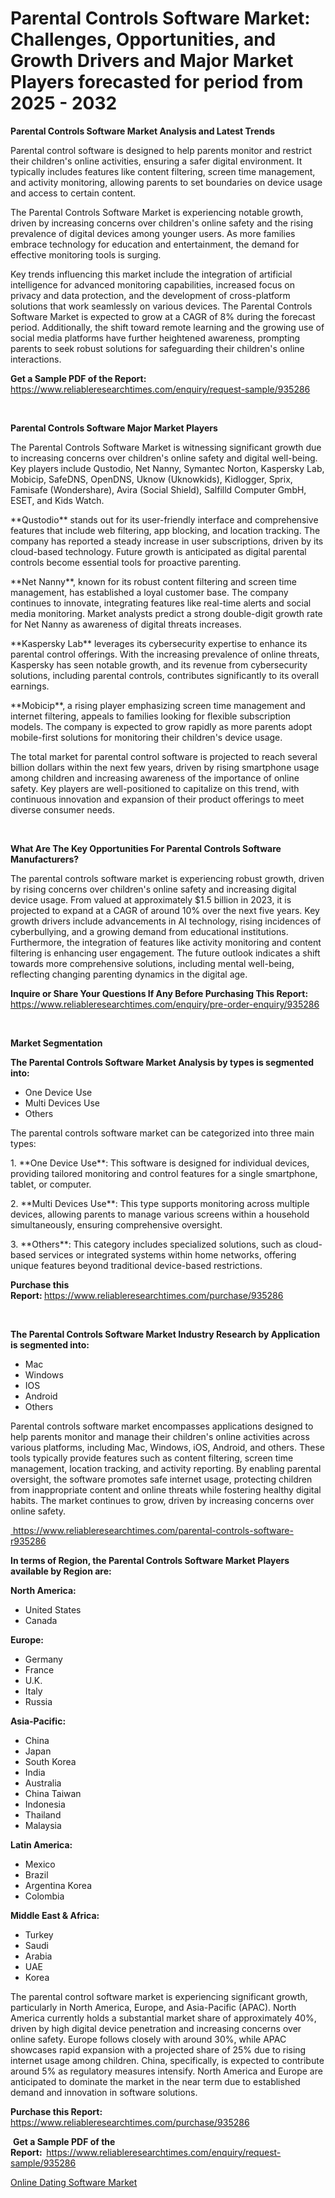 <p><h1>Parental Controls Software Market: Challenges, Opportunities, and Growth Drivers and Major Market Players forecasted for period from 2025 - 2032</h1></p><p><strong>Parental Controls Software Market Analysis and Latest Trends</strong></p>
<p><p>Parental control software is designed to help parents monitor and restrict their children's online activities, ensuring a safer digital environment. It typically includes features like content filtering, screen time management, and activity monitoring, allowing parents to set boundaries on device usage and access to certain content. </p><p>The Parental Controls Software Market is experiencing notable growth, driven by increasing concerns over children's online safety and the rising prevalence of digital devices among younger users. As more families embrace technology for education and entertainment, the demand for effective monitoring tools is surging. </p><p>Key trends influencing this market include the integration of artificial intelligence for advanced monitoring capabilities, increased focus on privacy and data protection, and the development of cross-platform solutions that work seamlessly on various devices. The Parental Controls Software Market is expected to grow at a CAGR of 8% during the forecast period. Additionally, the shift toward remote learning and the growing use of social media platforms have further heightened awareness, prompting parents to seek robust solutions for safeguarding their children's online interactions.</p></p>
<p><strong>Get a Sample PDF of the Report:&nbsp;</strong> <a href="https://www.reliableresearchtimes.com/enquiry/request-sample/935286?utm_campaign=2638&utm_medium=2&utm_source=Github&utm_content=ia&utm_term=07032025&utm_id=parental-controls-software">https://www.reliableresearchtimes.com/enquiry/request-sample/935286</a></p>
<p>&nbsp;</p>
<p><strong>Parental Controls Software Major Market Players</strong></p>
<p><p>The Parental Controls Software Market is witnessing significant growth due to increasing concerns over children's online safety and digital well-being. Key players include Qustodio, Net Nanny, Symantec Norton, Kaspersky Lab, Mobicip, SafeDNS, OpenDNS, Uknow (Uknowkids), Kidlogger, Sprix, Famisafe (Wondershare), Avira (Social Shield), Salfilld Computer GmbH, ESET, and Kids Watch.</p><p>**Qustodio** stands out for its user-friendly interface and comprehensive features that include web filtering, app blocking, and location tracking. The company has reported a steady increase in user subscriptions, driven by its cloud-based technology. Future growth is anticipated as digital parental controls become essential tools for proactive parenting.</p><p>**Net Nanny**, known for its robust content filtering and screen time management, has established a loyal customer base. The company continues to innovate, integrating features like real-time alerts and social media monitoring. Market analysts predict a strong double-digit growth rate for Net Nanny as awareness of digital threats increases.</p><p>**Kaspersky Lab** leverages its cybersecurity expertise to enhance its parental control offerings. With the increasing prevalence of online threats, Kaspersky has seen notable growth, and its revenue from cybersecurity solutions, including parental controls, contributes significantly to its overall earnings.</p><p>**Mobicip**, a rising player emphasizing screen time management and internet filtering, appeals to families looking for flexible subscription models. The company is expected to grow rapidly as more parents adopt mobile-first solutions for monitoring their children's device usage.</p><p>The total market for parental control software is projected to reach several billion dollars within the next few years, driven by rising smartphone usage among children and increasing awareness of the importance of online safety. Key players are well-positioned to capitalize on this trend, with continuous innovation and expansion of their product offerings to meet diverse consumer needs.</p></p>
<p>&nbsp;</p>
<p><strong>What Are The Key Opportunities For Parental Controls Software Manufacturers?</strong></p>
<p><p>The parental controls software market is experiencing robust growth, driven by rising concerns over children's online safety and increasing digital device usage. From valued at approximately $1.5 billion in 2023, it is projected to expand at a CAGR of around 10% over the next five years. Key growth drivers include advancements in AI technology, rising incidences of cyberbullying, and a growing demand from educational institutions. Furthermore, the integration of features like activity monitoring and content filtering is enhancing user engagement. The future outlook indicates a shift towards more comprehensive solutions, including mental well-being, reflecting changing parenting dynamics in the digital age.</p></p>
<p><strong>Inquire or Share Your Questions If Any Before Purchasing This Report:</strong> <a href="https://www.reliableresearchtimes.com/enquiry/pre-order-enquiry/935286?utm_campaign=2638&utm_medium=2&utm_source=Github&utm_content=ia&utm_term=07032025&utm_id=parental-controls-software">https://www.reliableresearchtimes.com/enquiry/pre-order-enquiry/935286</a></p>
<p>&nbsp;</p>
<p><strong>Market Segmentation</strong></p>
<p><strong>The Parental Controls Software Market Analysis by types is segmented into:</strong></p>
<p><ul><li>One Device Use</li><li>Multi Devices Use</li><li>Others</li></ul></p>
<p><p>The parental controls software market can be categorized into three main types: </p><p>1. **One Device Use**: This software is designed for individual devices, providing tailored monitoring and control features for a single smartphone, tablet, or computer.</p><p>2. **Multi Devices Use**: This type supports monitoring across multiple devices, allowing parents to manage various screens within a household simultaneously, ensuring comprehensive oversight.</p><p>3. **Others**: This category includes specialized solutions, such as cloud-based services or integrated systems within home networks, offering unique features beyond traditional device-based restrictions.</p></p>
<p><strong>Purchase this Report:&nbsp;</strong><a href="https://www.reliableresearchtimes.com/purchase/935286?utm_campaign=2638&utm_medium=2&utm_source=Github&utm_content=ia&utm_term=07032025&utm_id=parental-controls-software">https://www.reliableresearchtimes.com/purchase/935286</a></p>
<p>&nbsp;</p>
<p><strong>The Parental Controls Software Market Industry Research by Application is segmented into:</strong></p>
<p><ul><li>Mac</li><li>Windows</li><li>IOS</li><li>Android</li><li>Others</li></ul></p>
<p><p>Parental controls software market encompasses applications designed to help parents monitor and manage their children's online activities across various platforms, including Mac, Windows, iOS, Android, and others. These tools typically provide features such as content filtering, screen time management, location tracking, and activity reporting. By enabling parental oversight, the software promotes safe internet usage, protecting children from inappropriate content and online threats while fostering healthy digital habits. The market continues to grow, driven by increasing concerns over online safety.</p></p>
<p><a href="https://www.reliableresearchtimes.com/parental-controls-software-r935286?utm_campaign=2638&utm_medium=2&utm_source=Github&utm_content=ia&utm_term=07032025&utm_id=parental-controls-software">&nbsp;https://www.reliableresearchtimes.com/parental-controls-software-r935286</a></p>
<p><strong>In terms of Region, the Parental Controls Software Market Players available by Region are:</strong></p>
<p>
    <p> <strong> North America: </strong>
        <ul>
            <li>United States</li>
            <li>Canada</li>
        </ul>
        </p> 
    <p> <strong> Europe: </strong>
        <ul>
            <li>Germany</li>
            <li>France</li>
            <li>U.K.</li>
            <li>Italy</li>
            <li>Russia</li>
        </ul>
        </p> 
    <p> <strong> Asia-Pacific: </strong>
        <ul>
            <li>China</li>
            <li>Japan</li>
            <li>South Korea</li>
            <li>India</li>
            <li>Australia</li>
            <li>China Taiwan</li>
            <li>Indonesia</li>
            <li>Thailand</li>
            <li>Malaysia</li>
        </ul>
        </p> 
    <p> <strong> Latin America: </strong>
        <ul>
            <li>Mexico</li>
            <li>Brazil</li>
            <li>Argentina Korea</li>
            <li>Colombia</li>
        </ul>
        </p> 
    <p> <strong> Middle East & Africa: </strong>
        <ul>
            <li>Turkey</li>
            <li>Saudi</li>
            <li>Arabia</li>
            <li>UAE</li>
            <li>Korea</li>
        </ul>
    </p>
    </p>
<p><p>The parental control software market is experiencing significant growth, particularly in North America, Europe, and Asia-Pacific (APAC). North America currently holds a substantial market share of approximately 40%, driven by high digital device penetration and increasing concerns over online safety. Europe follows closely with around 30%, while APAC showcases rapid expansion with a projected share of 25% due to rising internet usage among children. China, specifically, is expected to contribute around 5% as regulatory measures intensify. North America and Europe are anticipated to dominate the market in the near term due to established demand and innovation in software solutions.</p></p>
<p><strong>Purchase this Report: </strong><a href="https://www.reliableresearchtimes.com/purchase/935286?utm_campaign=2638&utm_medium=2&utm_source=Github&utm_content=ia&utm_term=07032025&utm_id=parental-controls-software">https://www.reliableresearchtimes.com/purchase/935286</a></p>
<p>&nbsp;<strong>Get a Sample PDF of the Report:&nbsp;&nbsp;</strong><a href="https://www.reliableresearchtimes.com/enquiry/request-sample/935286?utm_campaign=2638&utm_medium=2&utm_source=Github&utm_content=ia&utm_term=07032025&utm_id=parental-controls-software">https://www.reliableresearchtimes.com/enquiry/request-sample/935286</a></p>
<p><strong></strong></p>
<p><p><a href="https://github.com/barnickclara79/Market-Research-Report-List-1/blob/main/online-dating-software-market.md?utm_campaign=2638&utm_medium=2&utm_source=Github&utm_content=ia&utm_term=07032025&utm_id=parental-controls-software">Online Dating Software Market</a></p></p>